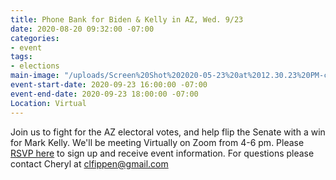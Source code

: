 ```yaml
---
title: Phone Bank for Biden & Kelly in AZ, Wed. 9/23
date: 2020-08-20 09:32:00 -07:00
categories:
- event
tags:
- elections
main-image: "/uploads/Screen%20Shot%202020-05-23%20at%2012.30.23%20PM-c4f6be.png"
event-start-date: 2020-09-23 16:00:00 -07:00
event-end-date: 2020-09-23 18:00:00 -07:00
Location: Virtual
---
```


Join us to fight for the AZ electoral votes, and help flip the Senate with a win for Mark Kelly. We'll be meeting Virtually on Zoom from 4-6 pm.  Please [RSVP here](https://docs.google.com/forms/d/e/1FAIpQLScQPBZkeZ8ProXoGuMu_uety56UMcoSLyu2C0hgnyc8LWQVcQ/viewform) to sign up and receive event information.  For questions please contact Cheryl at clfippen@gmail.com